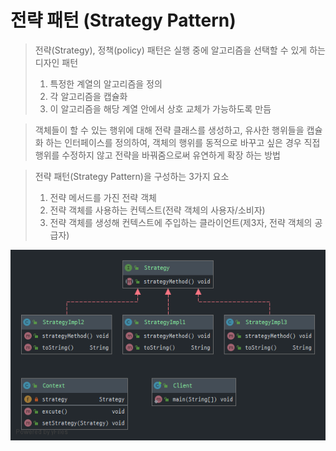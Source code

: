 # 전략 패턴 (Strategy Pattern)

> 전략(Strategy), 정책(policy) 패턴은 실행 중에 알고리즘을 선택할 수 있게 하는 디자인 패턴
> 1. 특정한 계열의 알고리즘을 정의
> 2. 각 알고리즘을 캡슐화
> 3. 이 알고리즘을 해당 계열 안에서 상호 교체가 가능하도록 만듬

> 객체들이 할 수 있는 행위에 대해 전략 클래스를 생성하고, 유사한 행위들을 캡슐화 하는 인터페이스를 정의하여,
> 객체의 행위를 동적으로 바꾸고 싶은 경우 직접 행위를 수정하지 않고 전략을 바꿔줌으로써 유연하게 확장 하는 방법

> 전략 패턴(Strategy Pattern)을 구성하는 3가지 요소
> 1. 전략 메서드를 가진 전략 객체
> 2. 전략 객체를 사용하는 컨텍스트(전략 객체의 사용자/소비자)
> 3. 전략 객체를 생성해 컨텍스트에 주입하는 클라이언트(제3자, 전략 객체의 공급자)


![ClassDiagram](../img/classDiagram/starategyPatttern.png)